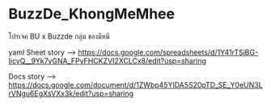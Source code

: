 # BuzzDe_KhongMeMhee
โปรเจค BU x Buzzde กลุ่ม ของมีหมี


 yaml Sheet story --> https://docs.google.com/spreadsheets/d/1Y41rTSjBG-IicvQ__9Yk7vGNA_FPyFHCKZVI2XCLCx8/edit?usp=sharing

 Docs story --> https://docs.google.com/document/d/1ZWbp45YIDA5S20pTD_SE_Y0eUN3LrVNgu6EgXsVXx3k/edit?usp=sharing


